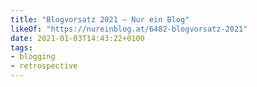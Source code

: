 ```yaml
---
title: "Blogvorsatz 2021 – Nur ein Blog"
likeOf: "https://nureinblog.at/6482-blogvorsatz-2021"
date: 2021-01-03T14:43:22+0100
tags:
- blogging
- retrospective
---
```


